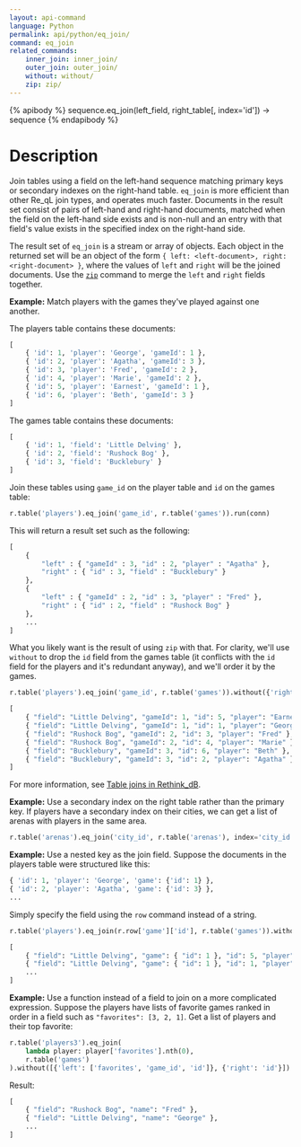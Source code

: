 ```yaml
---
layout: api-command
language: Python
permalink: api/python/eq_join/
command: eq_join
related_commands:
    inner_join: inner_join/
    outer_join: outer_join/
    without: without/
    zip: zip/
---
```



{% apibody %}
sequence.eq_join(left_field, right_table[, index='id']) &rarr; sequence
{% endapibody %}

# Description #

Join tables using a field on the left-hand sequence matching primary keys or secondary indexes on the right-hand table. `eq_join` is more efficient than other Re_qL join types, and operates much faster. Documents in the result set consist of pairs of left-hand and right-hand documents, matched when the field on the left-hand side exists and is non-null and an entry with that field's value exists in the specified index on the right-hand side.

The result set of `eq_join` is a stream or array of objects. Each object in the returned set will be an object of the form `{ left: <left-document>, right: <right-document> }`, where the values of `left` and `right` will be the joined documents. Use the <code><a href="/api/python/zip/">zip</a></code> command to merge the `left` and `right` fields together.

**Example:** Match players with the games they've played against one another.

The players table contains these documents:

```py
[
    { 'id': 1, 'player': 'George', 'gameId': 1 },
    { 'id': 2, 'player': 'Agatha', 'gameId': 3 },
    { 'id': 3, 'player': 'Fred', 'gameId': 2 },
    { 'id': 4, 'player': 'Marie', 'gameId': 2 },
    { 'id': 5, 'player': 'Earnest', 'gameId': 1 },
    { 'id': 6, 'player': 'Beth', 'gameId': 3 }
]
```

The games table contains these documents:

```py
[
    { 'id': 1, 'field': 'Little Delving' },
    { 'id': 2, 'field': 'Rushock Bog' },
    { 'id': 3, 'field': 'Bucklebury' }
]
```

Join these tables using `game_id` on the player table and `id` on the games table:

```py
r.table('players').eq_join('game_id', r.table('games')).run(conn)
```

This will return a result set such as the following:

```py
[
    {
        "left" : { "gameId" : 3, "id" : 2, "player" : "Agatha" },
        "right" : { "id" : 3, "field" : "Bucklebury" }
    },
    {
        "left" : { "gameId" : 2, "id" : 3, "player" : "Fred" },
        "right" : { "id" : 2, "field" : "Rushock Bog" }
    },
    ...
]
```

What you likely want is the result of using `zip` with that. For clarity, we'll use `without` to drop the `id` field from the games table (it conflicts with the `id` field for the players and it's redundant anyway), and we'll order it by the games.

```py
r.table('players').eq_join('game_id', r.table('games')).without({'right': "id"}).zip().order_by('game_id').run(conn)

[
    { "field": "Little Delving", "gameId": 1, "id": 5, "player": "Earnest" },
    { "field": "Little Delving", "gameId": 1, "id": 1, "player": "George" },
    { "field": "Rushock Bog", "gameId": 2, "id": 3, "player": "Fred" },
    { "field": "Rushock Bog", "gameId": 2, "id": 4, "player": "Marie" },
    { "field": "Bucklebury", "gameId": 3, "id": 6, "player": "Beth" },
    { "field": "Bucklebury", "gameId": 3, "id": 2, "player": "Agatha" }
]
```

For more information, see [Table joins in Rethink_dB](/docs/table-joins/).

**Example:** Use a secondary index on the right table rather than the primary key. If players have a secondary index on their cities, we can get a list of arenas with players in the same area.

```py
r.table('arenas').eq_join('city_id', r.table('arenas'), index='city_id').run(conn)
```

**Example:** Use a nested key as the join field. Suppose the documents in the players table were structured like this:

```py
{ 'id': 1, 'player': 'George', 'game': {'id': 1} },
{ 'id': 2, 'player': 'Agatha', 'game': {'id': 3} },
...
```

Simply specify the field using the `row` command instead of a string.

```py
r.table('players').eq_join(r.row['game']['id'], r.table('games')).without({'right': 'id'}).zip().run(conn)

[
    { "field": "Little Delving", "game": { "id": 1 }, "id": 5, "player": "Earnest" },
    { "field": "Little Delving", "game": { "id": 1 }, "id": 1, "player": "George" },
    ...
]
```

**Example:** Use a function instead of a field to join on a more complicated expression. Suppose the players have lists of favorite games ranked in order in a field such as `"favorites": [3, 2, 1]`. Get a list of players and their top favorite:

```py
r.table('players3').eq_join(
    lambda player: player['favorites'].nth(0),
    r.table('games')
).without([{'left': ['favorites', 'game_id', 'id']}, {'right': 'id'}]).zip()
```

Result:

```py
[
	{ "field": "Rushock Bog", "name": "Fred" },
	{ "field": "Little Delving", "name": "George" },
	...
]
```
